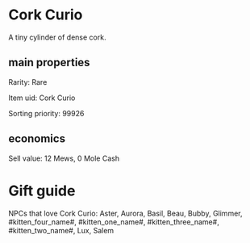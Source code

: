 # Cork Curio

A tiny cylinder of dense cork.

## main properties

Rarity: Rare

Item uid: Cork Curio

Sorting priority: 99926

## economics

Sell value: 12 Mews, 0 Mole Cash

# Gift guide

NPCs that love Cork Curio: Aster, Aurora, Basil, Beau, Bubby, Glimmer, #kitten_four_name#, #kitten_one_name#, #kitten_three_name#, #kitten_two_name#, Lux, Salem